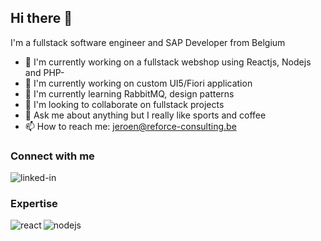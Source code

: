 ## Hi there 👋

<!--
**jeroenroels/jeroenroels** is a ✨ _special_ ✨ repository because its `README.md` (this file) appears on your GitHub profile.

Here are some ideas to get you started:

- 🔭 I’m currently working on ...
- 🌱 I’m currently learning ...
- 👯 I’m looking to collaborate on ...
- 🤔 I’m looking for help with ...
- 💬 Ask me about ...
- 📫 How to reach me: ...
- 😄 Pronouns: ...
- ⚡ Fun fact: ...
-->
I'm a fullstack software engineer and SAP Developer from Belgium
- 🔭 I'm currently working on a fullstack webshop using Reactjs, Nodejs and PHP- 
- 🔭 I'm currently working on custom UI5/Fiori application
- 🌱 I'm currently learning RabbitMQ, design patterns
- 👯 I'm looking to collaborate on fullstack projects
- 💬 Ask me about anything but I really like sports and coffee
- 📫 How to reach me: jeroen@reforce-consulting.be

### Connect with me
[<img align="left" alt="linked-in" src="https://img.shields.io/badge/linkedin-%230077B5.svg?&style=for-the-badge&logo=linkedin&logoColor=white" />](https://www.linkedin.com/in/jeroen-roels-52087449)
<br>

### Expertise
<img align="left" alt="react" src="https://img.shields.io/badge/react%20-%2320232a.svg?&style=for-the-badge&logo=react&logoColor=%2361DAFB" />
<img align="left" alt="nodejs" src="https://img.shields.io/badge/node.js%20-%2343853D.svg?&style=for-the-badge&logo=node.js&logoColor=white" />
